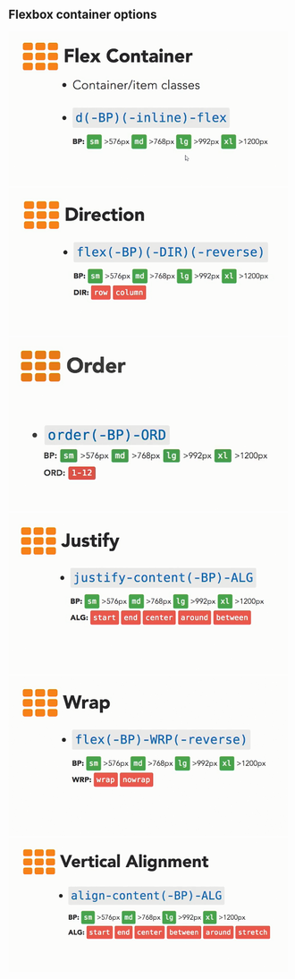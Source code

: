 ## Flexbox container options
<img src="./img/23.0.png" alt="drawing" width="500"/>
<img src="./img/23.1.png" alt="drawing" width="500"/>
<img src="./img/23.2.png" alt="drawing" width="500"/>
<img src="./img/23.3.png" alt="drawing" width="500"/>
<img src="./img/23.4.png" alt="drawing" width="500"/>
<img src="./img/23.5.png" alt="drawing" width="500"/>
